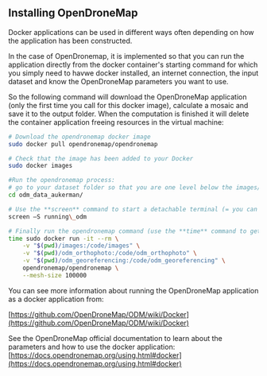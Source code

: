 ## Installing OpenDroneMap

Docker applications can be used in different ways often depending on how the application has been constructed.

In the case of OpenDronemap, it is implemented so that you can run the application directly from the docker container's starting command for which you simply need to havwe docker installed, an internet connection,  the input dataset and know the OpenDroneMap parameters you want to use.

So the following command will download the OpenDroneMap application (only the first time you call for this docker image), calculate a mosaic and save it to the output folder. When the computation is finished it will delete the container application freeing resources in the virtual machine:
```bash
# Download the opendronemap docker image
sudo docker pull opendronemap/opendronemap

# Check that the image has been added to your Docker
sudo docker images

#Run the opendronemap process:
# go to your dataset folder so that you are one level below the images/ folder
cd odm_data_aukerman/

# Use the **screen** command to start a detachable terminal (= you can close the terminal and the process keeps running)
screen –S running\_odm

# Finally run the opendronemap command (use the **time** command to get info on how long it run):
time sudo docker run -it --rm \
    -v "$(pwd)/images:/code/images" \
    -v "$(pwd)/odm_orthophoto:/code/odm_orthophoto" \
    -v "$(pwd)/odm_georeferencing:/code/odm_georeferencing" \
    opendronemap/opendronemap \
    --mesh-size 100000
```

You can see more information about running the OpenDroneMap application as a docker application from:

[https://github.com/OpenDroneMap/ODM/wiki/Docker](https://github.com/OpenDroneMap/ODM/wiki/Docker)

See the OpenDroneMap official documentation to learn about the parameters and how to use the docker application: [https://docs.opendronemap.org/using.html#docker](https://docs.opendronemap.org/using.html#docker)
